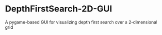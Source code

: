 # DepthFirstSearch-2D-GUI
A pygame-based GUI for visualizing depth first search over a 2-dimensional grid
